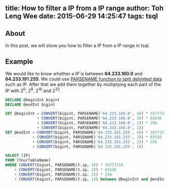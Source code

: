 title: How to filter a IP from a IP range
author: Toh Leng Wee
date: 2015-06-29 14:25:47
tags: tsql
---

## About
In this post, we will show you how to filter a IP from a IP range in tsql.

## Example
We would like to know whether a IP is between **64.233.160.0** and **64.233.191.255**.
We could use <a href="http://www.sqlteam.com/article/using-the-parsename-function-to-split-delimited-data" target="_blank" >PARSENAME function to split delimited data</a> such as IP. After that we add them together by multiplying each part of the IP with 2<sup>0</sup>, 2<sup>8</sup>, 2<sup>16</sup> and 2<sup>32</sup>.

```sql
DECLARE @beginInt bigint
DECLARE @endInt bigint

SET @beginInt = CONVERT(bigint, PARSENAME('64.233.160.0', 4)) * 16777216
              + CONVERT(bigint, PARSENAME('64.233.160.0', 3)) * 65536
              + CONVERT(bigint, PARSENAME('64.233.160.0', 2)) * 256
              + CONVERT(bigint, PARSENAME('64.233.160.0', 1))
SET @endInt = CONVERT(bigint, PARSENAME('64.233.191.255', 4)) * 16777216
            + CONVERT(bigint, PARSENAME('64.233.191.255', 3)) * 65536
            + CONVERT(bigint, PARSENAME('64.233.191.255', 2)) * 256
            + CONVERT(bigint, PARSENAME('64.233.191.255', 1))

SELECT [IP]
FROM [YourTableName]
WHERE CONVERT(bigint, PARSENAME(t.ip, 4)) * 16777216
    + CONVERT(bigint, PARSENAME(t.ip, 3)) * 65536
    + CONVERT(bigint, PARSENAME(t.ip, 2)) * 256
    + CONVERT(bigint, PARSENAME(t.ip, 1)) between @beginInt and @endInt
```